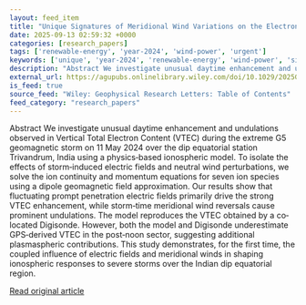 ```yaml
---
layout: feed_item
title: "Unique Signatures of Meridional Wind Variations on the Electron Density Distribution Over the Dip Equator"
date: 2025-09-13 02:59:32 +0000
categories: [research_papers]
tags: ['renewable-energy', 'year-2024', 'wind-power', 'urgent']
keywords: ['unique', 'year-2024', 'renewable-energy', 'wind-power', 'signatures', 'urgent', 'meridional']
description: "Abstract We investigate unusual daytime enhancement and undulations observed in Vertical Total Electron Content (VTEC) during the extreme G5 geomagnetic stor..."
external_url: https://agupubs.onlinelibrary.wiley.com/doi/10.1029/2025GL117926?af=R
is_feed: true
source_feed: "Wiley: Geophysical Research Letters: Table of Contents"
feed_category: "research_papers"
---
```


Abstract We investigate unusual daytime enhancement and undulations observed in Vertical Total Electron Content (VTEC) during the extreme G5 geomagnetic storm on 11 May 2024 over the dip equatorial station Trivandrum, India using a physics‐based ionospheric model. To isolate the effects of storm‐induced electric fields and neutral wind perturbations, we solve the ion continuity and momentum equations for seven ion species using a dipole geomagnetic field approximation. Our results show that fluctuating prompt penetration electric fields primarily drive the strong VTEC enhancement, while storm‐time meridional wind reversals cause prominent undulations. The model reproduces the VTEC obtained by a co‐located Digisonde. However, both the model and Digisonde underestimate GPS‐derived VTEC in the post‐noon sector, suggesting additional plasmaspheric contributions. This study demonstrates, for the first time, the coupled influence of electric fields and meridional winds in shaping ionospheric responses to severe storms over the Indian dip equatorial region.

[Read original article](https://agupubs.onlinelibrary.wiley.com/doi/10.1029/2025GL117926?af=R)
